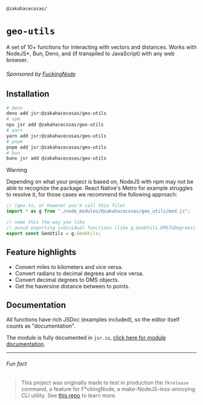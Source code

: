 <!-- markdownlint-disable md001 md041 -->

`@zakahacecosas/`

# `geo-utils`

A set of 10+ functions for interacting with vectors and distances. Works with NodeJS*, Bun, Deno, and (if transpiled to JavaScript) with any web browser.

###### Sponsored by [FuckingNode](#fun-fact)

## Installation

```bash
# deno
deno add jsr:@zakahacecosas/geo-utils
# npm
npx jsr add @zakahacecosas/geo-utils
# yarn
yarn add jsr:@zakahacecosas/geo-utils
# pnpm
pnpm add jsr:@zakahacecosas/geo-utils
# bun
bunx jsr add @zakahacecosas/geo-utils
```

> [!WARNING]
> Depending on what your project is based on, NodeJS with npm may not be able to recognize the package. React Native's Metro for example struggles to resolve it, for those cases we recommend the following approach:
>
> ```ts
> // (geo.ts, or however you'd call this file)
> import * as g from "./node_modules/@zakahacecosas/geo_utils/mod.js";
>
> // name this the way you like
> // avoid exporting individual functions (like g.GeoUtils.DMSToDegrees()) as some of them don't work if not used from the full object
> export const GeoUtils = g.GeoUtils;
> ```

## Feature highlights

- Convert miles to kilometers and vice versa.
- Convert radians to decimal degrees and vice versa.
- Convert decimal degrees to DMS objects.
- Get the haversine distance between to points.

## Documentation

All functions have rich JSDoc (examples included), so the editor itself counts as "documentation".

The module is fully documented in `jsr.io`, [click here for module documentation](https://jsr.io/@zakahacecosas/geo-utils/doc/~/GeoUtils).

---

###### Fun fact

> This project was originally made to test in production the `fkrelease` command, a feature for F\*ckingNode, a make-NodeJS-less-annoying CLI utility. See [this repo](https://github.com/FuckingNode/FuckingNode) to learn more.
